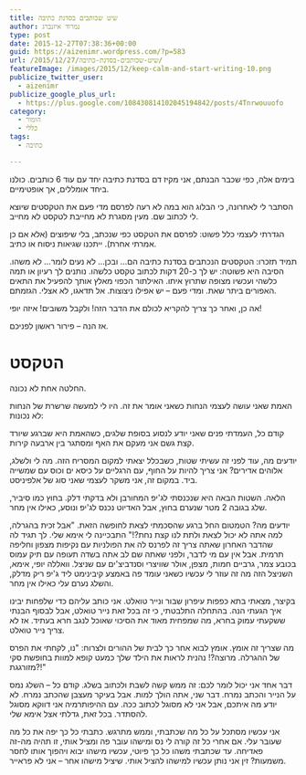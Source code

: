 ```yaml
---
title: שיט שכותבים בסדנת כתיבה
author: נמרוד איזנברג
type: post
date: 2015-12-27T07:38:36+00:00
guid: https://aizenimr.wordpress.com/?p=583
url: /2015/12/27/שיט-שכותבים-בסדנת-כתיבה/
featureImage: /images/2015/12/keep-calm-and-start-writing-10.png
publicize_twitter_user:
  - aizenimr
publicize_google_plus_url:
  - https://plus.google.com/108430814102045194842/posts/4Tnrwouuofo
category:
  - הומור
  - כללי
tags:
  - כתיבה

---
```

בימים אלה, כפי שכבר הבנתם, אני מקיז דם בסדנת כתיבה יחד עם עוד 6 כותבים. כולנו ביחד אומללים, אך אופטימיים.

הסתבר לי לאחרונה, כי הבלוג הוא במה לא רעה לפרסם מדי פעם את הטקסטים שיוצא לי לכתוב שם. מעין מסגרת לא מחייבת לטקסט לא מחייב.

הגדרתי לעצמי כלל פשוט: לפרסם את הטקסט כפי שנכתב, בלי שיפוצים (אלא אם כן אמרתי אחרת). ייתכנו שגיאות ניסוח או כתיב.

תמיד תזכרו: הטקסטים הנכתבים בסדנת כתיבה הם&#8230; ובכן&#8230; לא נעים לומר&#8230; לא משהו. הסיבה היא פשוטה: יש לך כ-20 דקות לכתוב טקסט כלשהו. נותנים לך רעיון או תמה כלשהי ועכשיו מצופה שתרוץ איתו. האילתור הכפוי מאלץ אותך להפעיל את התאים האפורים ביתר שאת. ומדי פעם &#8211; יש אפילו ניצוצות. אל תדאגו, לא אצלי. הגזמתם.

אה כן, ואחר כך צריך להקריא לכולם את הדבר הזה! ולקבל משובים! איזה יופי!

אז הנה &#8211; פירור ראשון לפניכם.

# הטקסט

החלטה אחת לא נכונה.

האמת שאני עושה לעצמי הנחות כשאני אומר את זה. היו לי למעשה שרשרת של הנחות לא נכונות:

קודם כל, העמדתי פנים שאני יודע לנסוע בסופת שלגים, כשהאמת היא שברגע שיורד קצת גשם אני מעקם את האף ומסתגר בין ארבעה קירות.

יודעים מה, עוד לפני זה עשיתי שטות, כשבכלל יצאתי למקום המסריח הזה. מה לי ולשלג, אלוהים אדירים? אני צריך להיות על החוף, עם הרגליים על כיסא ים וכוס עם שמשייה ביד. במקום זה, אני משקר לעצמי שאני סוג של אלפיניסט.

הלאה. השטות הבאה היא שנכנסתי לג'יפ המחורבן ולא בדקתי דלק. בחוץ כמו סיביר, שלג בגובה 2 מטר שנערם בחוץ, אבל האדיוט נכנס לג'יפ ונוסע, כאילו אין מחר.

יודעים מה? הטמטום החל ברגע שהסכמתי לצאת לחופשה הזאת. "אבל זכית בהגרלה, למה אתה לא יכול לצאת ולתת לנו קצת נחת?!" התבכיינה לי אימא שלי. לך תגיד לה שהדבר האחרון שאתה צריך זה לפרנס לה את הפולניות עם נקיפות מצפון וחליפה תרמית. אבל אין עם מי לדבר, ולפני שאתה שם לב אתה בשדה תעופה עם תיק עמוס בכובע צמר, גרביים חמות, מצפן, אולר שוויצרי וסנדביצ'ים עם שניצל. וואללה יופי, אימא, השניצל הזה מה זה עוזר לי עכשיו כשאני עומד פה באמצע קיבינימט ליד ג'יפ ריק מדלק, והשלג נערם עלי כאילו אין מחר.

בקיצר, מצאתי בתא כפפות עיפרון שבור ונייר טואלט. אני כותב עליהם כדי שלפחות יבינו איך הגעתי הנה. בהתחלה התלבטתי, כי זה בכל זאת נייר טואלט, אבל לבסוף הבנתי ששקעתי עמוק בחרא, מה שמפחית מאוד את הסיכוי שאוכל לנגב חרא בעתיד. אז לא צריך נייר טואלט.

מה שצריך זה אומץ. אומץ לבוא אחר כך לבית של ההורים ולצרוח: "נו, לקחתי את הפרס של ההגרלה. מרוצה?! נהנית לראות את הילד שלך כמעט קופא למוות בחופשת סקי מזורגגת?!"

דבר אחד אני יכול לומר לכם: זה ממש קשה לשבת ולכתוב בשלג. קודם כל – השלג נמס על הנייר והכתב נמרח. דבר שני, אתה הולך למות. אבל בעיקר מעצבן שהכתב נמרח. לא יודע מה איתכם, אבל אני לא מסוגל לכתוב ככה. עם ההיפותרמיה אני דווקא מסוגל להסתדר. בכל זאת, גדלתי אצל אימא שלי.

אני עכשיו מסתכל על כל מה שכתבתי, וממש מתרגש. כתבתי כל כך יפה את כל מה שעובר עלי. אם אחרי כל זה קורה לי נס ומישהו עובר פה ומציל אותי, זו תהיה מה-זה פאדיחה. עד שכתבתי משהו כל כך פיוטי, עכשיו מישהו יבוא ויהפוך אותו לחסר משמעות? זין אני נותן עכשיו למישהו להציל אותי. שיציל מישהו אחר – אני לא פראייר.